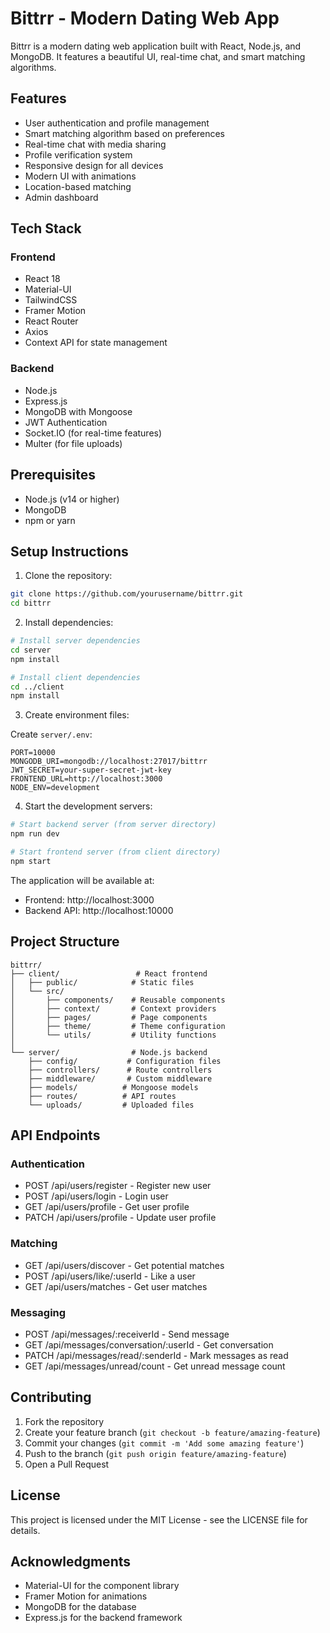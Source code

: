 # Bittrr - Modern Dating Web App

Bittrr is a modern dating web application built with React, Node.js, and MongoDB. It features a beautiful UI, real-time chat, and smart matching algorithms.

## Features

- User authentication and profile management
- Smart matching algorithm based on preferences
- Real-time chat with media sharing
- Profile verification system
- Responsive design for all devices
- Modern UI with animations
- Location-based matching
- Admin dashboard

## Tech Stack

### Frontend
- React 18
- Material-UI
- TailwindCSS
- Framer Motion
- React Router
- Axios
- Context API for state management

### Backend
- Node.js
- Express.js
- MongoDB with Mongoose
- JWT Authentication
- Socket.IO (for real-time features)
- Multer (for file uploads)

## Prerequisites

- Node.js (v14 or higher)
- MongoDB
- npm or yarn

## Setup Instructions

1. Clone the repository:
```bash
git clone https://github.com/yourusername/bittrr.git
cd bittrr
```

2. Install dependencies:
```bash
# Install server dependencies
cd server
npm install

# Install client dependencies
cd ../client
npm install
```

3. Create environment files:

Create `server/.env`:
```
PORT=10000
MONGODB_URI=mongodb://localhost:27017/bittrr
JWT_SECRET=your-super-secret-jwt-key
FRONTEND_URL=http://localhost:3000
NODE_ENV=development
```

4. Start the development servers:

```bash
# Start backend server (from server directory)
npm run dev

# Start frontend server (from client directory)
npm start
```

The application will be available at:
- Frontend: http://localhost:3000
- Backend API: http://localhost:10000

## Project Structure

```
bittrr/
├── client/                 # React frontend
│   ├── public/            # Static files
│   └── src/
│       ├── components/    # Reusable components
│       ├── context/       # Context providers
│       ├── pages/         # Page components
│       ├── theme/         # Theme configuration
│       └── utils/         # Utility functions
│
└── server/                # Node.js backend
    ├── config/           # Configuration files
    ├── controllers/      # Route controllers
    ├── middleware/       # Custom middleware
    ├── models/          # Mongoose models
    ├── routes/          # API routes
    └── uploads/         # Uploaded files
```

## API Endpoints

### Authentication
- POST /api/users/register - Register new user
- POST /api/users/login - Login user
- GET /api/users/profile - Get user profile
- PATCH /api/users/profile - Update user profile

### Matching
- GET /api/users/discover - Get potential matches
- POST /api/users/like/:userId - Like a user
- GET /api/users/matches - Get user matches

### Messaging
- POST /api/messages/:receiverId - Send message
- GET /api/messages/conversation/:userId - Get conversation
- PATCH /api/messages/read/:senderId - Mark messages as read
- GET /api/messages/unread/count - Get unread message count

## Contributing

1. Fork the repository
2. Create your feature branch (`git checkout -b feature/amazing-feature`)
3. Commit your changes (`git commit -m 'Add some amazing feature'`)
4. Push to the branch (`git push origin feature/amazing-feature`)
5. Open a Pull Request

## License

This project is licensed under the MIT License - see the LICENSE file for details.

## Acknowledgments

- Material-UI for the component library
- Framer Motion for animations
- MongoDB for the database
- Express.js for the backend framework 